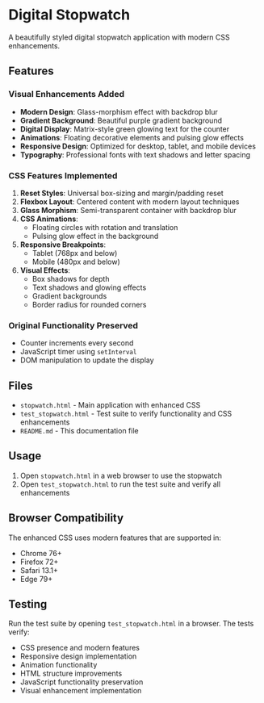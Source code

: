 # Digital Stopwatch

A beautifully styled digital stopwatch application with modern CSS enhancements.

## Features

### Visual Enhancements Added
- **Modern Design**: Glass-morphism effect with backdrop blur
- **Gradient Background**: Beautiful purple gradient background
- **Digital Display**: Matrix-style green glowing text for the counter
- **Animations**: Floating decorative elements and pulsing glow effects
- **Responsive Design**: Optimized for desktop, tablet, and mobile devices
- **Typography**: Professional fonts with text shadows and letter spacing

### CSS Features Implemented
1. **Reset Styles**: Universal box-sizing and margin/padding reset
2. **Flexbox Layout**: Centered content with modern layout techniques
3. **Glass Morphism**: Semi-transparent container with backdrop blur
4. **CSS Animations**: 
   - Floating circles with rotation and translation
   - Pulsing glow effect in the background
5. **Responsive Breakpoints**: 
   - Tablet (768px and below)
   - Mobile (480px and below)
6. **Visual Effects**:
   - Box shadows for depth
   - Text shadows and glowing effects
   - Gradient backgrounds
   - Border radius for rounded corners

### Original Functionality Preserved
- Counter increments every second
- JavaScript timer using `setInterval`
- DOM manipulation to update the display

## Files

- `stopwatch.html` - Main application with enhanced CSS
- `test_stopwatch.html` - Test suite to verify functionality and CSS enhancements
- `README.md` - This documentation file

## Usage

1. Open `stopwatch.html` in a web browser to use the stopwatch
2. Open `test_stopwatch.html` to run the test suite and verify all enhancements

## Browser Compatibility

The enhanced CSS uses modern features that are supported in:
- Chrome 76+
- Firefox 72+
- Safari 13.1+
- Edge 79+

## Testing

Run the test suite by opening `test_stopwatch.html` in a browser. The tests verify:
- CSS presence and modern features
- Responsive design implementation
- Animation functionality
- HTML structure improvements
- JavaScript functionality preservation
- Visual enhancement implementation